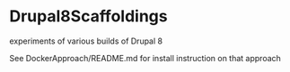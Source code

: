 # Drupal8Scaffoldings
experiments of various builds of Drupal 8

See DockerApproach/README.md for install instruction on that approach
